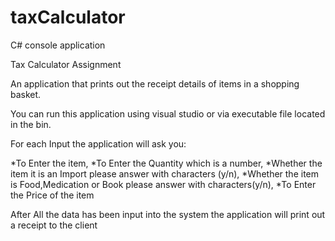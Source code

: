 # taxCalculator

C# console application

Tax Calculator Assignment

An application that prints out the receipt details of items in a shopping basket.

You can run this application using visual studio or via executable file located in the bin.

For each Input the application will ask you:

*To Enter the item, 
*To Enter the Quantity which is a number,
*Whether the item it is an Import please answer with characters (y/n),
*Whether the item is Food,Medication or Book please answer with characters(y/n),
*To Enter the Price of the item

After All the data has been input into the system the application will print out a receipt to the client




